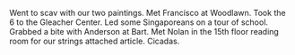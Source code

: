 Went to scav with our two paintings. Met Francisco at Woodlawn. Took the 6 to the Gleacher Center. Led some Singaporeans on a tour of school. Grabbed a bite with Anderson at Bart. Met Nolan in the 15th floor reading room for our strings attached article. Cicadas.